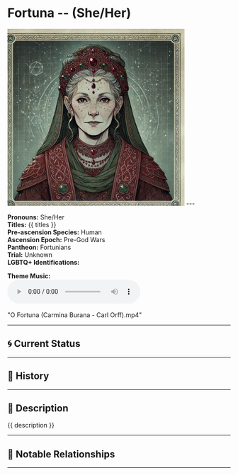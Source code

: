 # Fortuna  --  (She/Her)

<!-- Optional  -->
<img src="Fortuna.jpg" alt="Fortuna" style="width:400px;"/>
---

**Pronouns:** She/Her  
**Titles:** {{ titles }}  
**Pre-ascension Species:** Human  
**Ascension Epoch:** Pre-God Wars  
**Pantheon:** Fortunians  
**Trial:** Unknown  
**LGBTQ+ Identifications:**   


**Theme Music:**  
<audio controls>
  <source src="Fortuna | O Fortuna (Carmina Burana - Carl Orff).mp4" type="audio/mpeg">
  Your browser does not support the audio element.
</audio>

"O Fortuna (Carmina Burana - Carl Orff).mp4"

---

## 🌀 Current Status


---

## 📜 History


---

## 🧠 Description
{{ description }}

---

## 🧩 Notable Relationships

---
